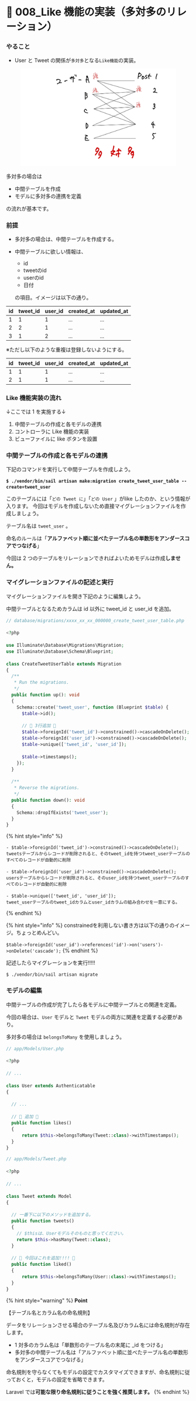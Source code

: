 # 🥹 008\_Like 機能の実装（多対多のリレーション）

### やること

* User と Tweet の関係が`多対多`となる`Like機能`の実装。

<figure><img src="../.gitbook/assets/like_many-many.jpg" alt=""><figcaption></figcaption></figure>

多対多の場合は

* 中間テーブルを作成
* モデルに多対多の連携を定義

の流れが基本です。

### 前提

* 多対多の場合は、中間テーブルを作成する。
*   中間テーブルに欲しい情報は、

    * id
    * tweetのid
    * userのid
    * 日付

    の項目。イメージは以下の通り。

| id | tweet\_id | user\_id | created\_at | updated\_at |
| -- | --------- | -------- | ----------- | ----------- |
| 1  | 1         | 1        | ...         | ...         |
| 2  | 2         | 1        | ...         | ...         |
| 3  | 1         | 2        | ...         | ...         |

※ただし以下のような重複は登録しないようにする。

| id | tweet\_id | user\_id | created\_at | updated\_at |
| -- | --------- | -------- | ----------- | ----------- |
| 1  | 1         | 1        | ...         | ...         |
| 2  | 1         | 1        | ...         | ...         |

### Like 機能実装の流れ

↓ここでは 1 を実施する↓

1. 中間テーブルの作成と各モデルの連携
2. コントローラに Like 機能の実装
3. ビューファイルに like ボタンを設置

### 中間テーブルの作成と各モデルの連携

下記のコマンドを実行して中間テーブルを作成しよう。

<pre><code><strong>$ ./vendor/bin/sail artisan make:migration create_tweet_user_table --create=tweet_user
</strong></code></pre>

このテーブルには「`どの Tweet に`」「`どの User` 」がlike したのか、という情報が入ります。
今回はモデルを作成しないため直接マイグレーションファイルを作成しましょう。

テーブル名は `tweet_user` 。

命名のルールは「**アルファベット順に並べたテーブル名の単数形をアンダースコアでつなげる**」

今回は 2 つのテーブルをリレーションできればよいためモデルは作成**しません。**

### マイグレーションファイルの記述と実行

マイグレーションファイルを開き下記のように編集しよう。

中間テーブルとなるためカラムは id 以外に tweet\_id と user\_id を追加。

```php
// database/migrations/xxxx_xx_xx_000000_create_tweet_user_table.php

<?php

use Illuminate\Database\Migrations\Migration;
use Illuminate\Database\Schema\Blueprint;

class CreateTweetUserTable extends Migration
{
  /**
   * Run the migrations.
   */
  public function up(): void
  {
    Schema::create('tweet_user', function (Blueprint $table) {
      $table->id();
      
      // 🔽 3行追加 🔽
      $table->foreignId('tweet_id')->constrained()->cascadeOnDelete();
      $table->foreignId('user_id')->constrained()->cascadeOnDelete();
      $table->unique(['tweet_id', 'user_id']);
      
      $table->timestamps();
    });
  }

  /**
   * Reverse the migrations.
   */
  public function down(): void
  {
    Schema::dropIfExists('tweet_user');
  }
}
```

{% hint style="info" %}
```
- $table->foreignId('tweet_id')->constrained()->cascadeOnDelete();
tweetsテーブルからレコードが削除されると、そのtweet_idを持つtweet_userテーブルのすべてのレコードが自動的に削除

- $table->foreignId('user_id')->constrained()->cascadeOnDelete();
usersテーブルからレコードが削除されると、そのuser_idを持つtweet_userテーブルのすべてのレコードが自動的に削除

- $table->unique(['tweet_id', 'user_id']);
tweet_userテーブルのtweet_idカラムとuser_idカラムの組み合わせを一意にする。

```
{% endhint %}


{% hint style="info" %}
constrainedを利用しない書き方は以下の通りのイメージ。ちょっとめんどい。

`$table->foreignId('user_id')->references('id')->on('users')->onDelete('cascade');`
{% endhint %}


記述したらマイグレーションを実行!!!!!

```
$ ./vendor/bin/sail artisan migrate
```

### モデルの編集

中間テーブルの作成が完了したら各モデルに中間テーブルとの関連を定義。

今回の場合は、`User` モデルと `Tweet` モデルの両方に関連を定義する必要があり。

多対多の場合は `belongsToMany` を使用しましょう。

```php
// app/Models/User.php

<?php

// ...

class User extends Authenticatable
{

  // ...

  // 🔽 追加 🔽 
  public function likes()
  {
      return $this->belongsToMany(Tweet::class)->withTimestamps();
  }
}
```

```php
// app/Models/Tweet.php

<?php

// ...

class Tweet extends Model
{

  // 一番下に以下のメソッドを追加する。
  public function tweets()
  {
    // $thisは、Userモデルそのものと思ってください。
    return $this->hasMany(Tweet::class);
  }

  // 🔽 今回はこれを追加!!!! 🔽 
  public function liked()
  {
      return $this->belongsToMany(User::class)->withTimestamps();
  }
}
```

{% hint style="warning" %}
**Point**

【テーブル名とカラム名の命名規則】

データをリレーションさせる場合のテーブル名及びカラム名には命名規則が存在します。

* 1 対多のカラム名は「単数形のテーブル名の末尾に \_id をつける」
* 多対多の中間テーブル名は「アルファベット順に並べたテーブル名の単数形をアンダースコアでつなげる」

命名規則を守らなくてもモデルの設定でカスタマイズできますが、命名規則に従っておくと，モデルの設定を省略できます。

Laravel では**可能な限り命名規則に従うことを強く推奨します。**
{% endhint %}
